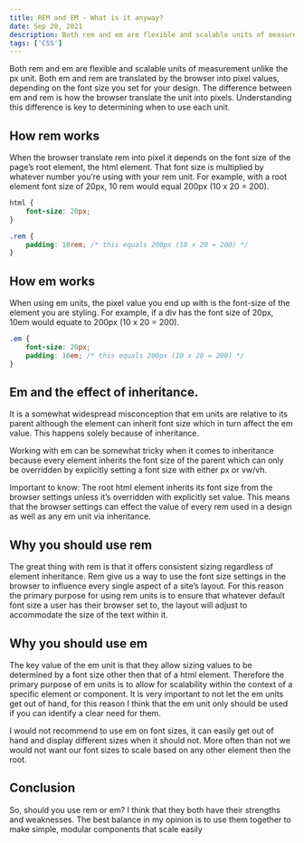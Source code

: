 ```yaml
---
title: REM and EM - What is it anyway?
date: Sep 20, 2021
description: Both rem and em are flexible and scalable units of measurement unlike the px unit. Both em and rem are translated by the browser into pixel values, depending on the font size you set for your design.
tags: ['CSS']
---
```


Both rem and em are flexible and scalable units of measurement unlike the px unit. Both em and rem are translated by the browser into pixel values, depending on the font size you set for your design. The difference between em and rem is how the browser translate the unit into pixels. Understanding this difference is key to determining when to use each unit.

## How rem works

When the browser translate rem into pixel it depends on the font size of the page’s root element, the html element. That font size is multiplied by whatever number you’re using with your rem unit.
For example, with a root element font size of 20px, 10 rem would equal 200px (10 x 20 = 200).

```css
html {
	font-size: 20px;
}

.rem {
	padding: 10rem; /* this equals 200px (10 x 20 = 200) */
}
```

## How em works

When using em units, the pixel value you end up with is the font-size of the element you are styling. For example, if a div has the font size of 20px, 10em would equate to 200px (10 x 20 = 200).

```css
.em {
	font-size: 20px;
	padding: 10em; /* this equals 200px (10 x 20 = 200) */
}
```

## Em and the effect of inheritance.

It is a somewhat widespread misconception that em units are relative to its parent although the element can inherit font size which in turn affect the em value. This happens solely because of inheritance.

Working with em can be somewhat tricky when it comes to inheritance because every element inherits the font size of the parent which can only be overridden by explicitly setting a font size with either px or vw/vh.

Important to know:
The root html element inherits its font size from the browser settings unless it’s overridden with explicitly set value. This means that the browser settings can effect the value of every rem used in a design as well as any em unit via inheritance.

## Why you should use rem

The great thing with rem is that it offers consistent sizing regardless of element inheritance. Rem give us a way to use the font size settings in the browser to influence every single aspect of a site’s layout. For this reason the primary purpose for using rem units is to ensure that whatever default font size a user has their browser set to, the layout will adjust to accommodate the size of the text within it.

## Why you should use em

The key value of the em unit is that they allow sizing values to be determined by a font size other then that of a html element. Therefore the primary purpose of em units is to allow for scalability within the context of a specific element or component. It is very important to not let the em units get out of hand, for this reason I think that the em unit only should be used if you can identify a clear need for them.

I would not recommend to use em on font sizes, it can easily get out of hand and display different sizes when it should not. More often than not we would not want our font sizes to scale based on any other element then the root.

## Conclusion

So, should you use rem or em? I think that they both have their strengths and weaknesses. The best balance in my opinion is to use them together to make simple, modular components that scale easily
